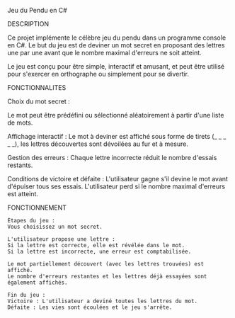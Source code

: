 Jeu du Pendu en C#

DESCRIPTION

Ce projet implémente le célèbre jeu du pendu dans un programme console en C#. Le but du jeu est de deviner un mot secret en proposant des lettres une par une avant que le nombre maximal d'erreurs ne soit atteint.

Le jeu est conçu pour être simple, interactif et amusant, et peut être utilisé pour s'exercer en orthographe ou simplement pour se divertir.

FONCTIONNALITES

Choix du mot secret :

Le mot peut être prédéfini ou sélectionné aléatoirement à partir d'une liste de mots.

Affichage interactif :
Le mot à deviner est affiché sous forme de tirets (_ _ _ _ _), les lettres découvertes sont dévoilées au fur et à mesure.

Gestion des erreurs :
Chaque lettre incorrecte réduit le nombre d'essais restants.

Conditions de victoire et défaite :
L'utilisateur gagne s'il devine le mot avant d'épuiser tous ses essais.
L'utilisateur perd si le nombre maximal d'erreurs est atteint.

FONCTIONNEMENT

    Étapes du jeu :
    Vous choisissez un mot secret.
 
    L'utilisateur propose une lettre : 
    Si la lettre est correcte, elle est révélée dans le mot.
    Si la lettre est incorrecte, une erreur est comptabilisée.
        
    Le mot partiellement découvert (avec les lettres trouvées) est affiché.
    Le nombre d'erreurs restantes et les lettres déjà essayées sont également affichés.

    Fin du jeu :
    Victoire : L'utilisateur a deviné toutes les lettres du mot.
    Défaite : Les vies sont écoulées et le jeu s'arrête.
